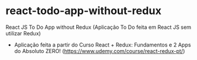 # react-todo-app-without-redux
React JS To Do App without Redux (Aplicação To Do feita em React JS sem utilizar Redux) 

- Aplicação feita a partir do Curso React + Redux: Fundamentos e 2 Apps do Absoluto ZERO! (https://www.udemy.com/course/react-redux-pt/)
